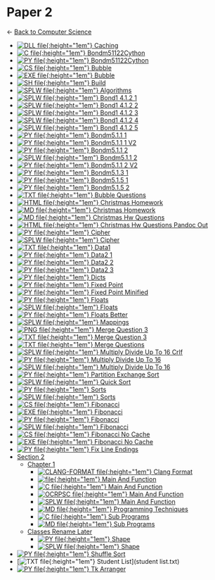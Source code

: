 # Paper 2

← [Back to Computer Science](..)

- [![DLL file](https://img.icons8.com/windows/512/4a90e2/dll.png){:height="1em"} Caching](Caching.dll)
- [![C file](https://img.icons8.com/windows/512/4a90e2/c.png){:height="1em"} Bondm51122Cython](bondm51122cython.c)
- [![PY file](https://img.icons8.com/windows/512/4a90e2/py.png){:height="1em"} Bondm51122Cython](bondm51122cython.py)
- [![CS file](https://img.icons8.com/windows/512/4a90e2/cs.png){:height="1em"} Bubble](bubble.cs)
- [![EXE file](https://img.icons8.com/windows/512/4a90e2/exe.png){:height="1em"} Bubble](bubble.exe)
- [![SH file](https://img.icons8.com/windows/512/4a90e2/important-file.png){:height="1em"} Build](build.sh)
- [![SPLW file](https://starwort.github.io/computer-science/icon-splw.png){:height="1em"} Algorithms](colliert_algorithms.splw)
- [![SPLW file](https://starwort.github.io/computer-science/icon-splw.png){:height="1em"} Bond1 4.1.2 1](colliert_bond1-4.1.2-1.splw)
- [![SPLW file](https://starwort.github.io/computer-science/icon-splw.png){:height="1em"} Bond1 4.1.2 2](colliert_bond1-4.1.2-2.splw)
- [![SPLW file](https://starwort.github.io/computer-science/icon-splw.png){:height="1em"} Bond1 4.1.2 3](colliert_bond1-4.1.2-3.splw)
- [![SPLW file](https://starwort.github.io/computer-science/icon-splw.png){:height="1em"} Bond1 4.1.2 4](colliert_bond1-4.1.2-4.splw)
- [![SPLW file](https://starwort.github.io/computer-science/icon-splw.png){:height="1em"} Bond1 4.1.2 5](colliert_bond1-4.1.2-5.splw)
- [![PY file](https://img.icons8.com/windows/512/4a90e2/py.png){:height="1em"} Bondm5.1.1 1](colliert_bondm5.1.1-1.py)
- [![PY file](https://img.icons8.com/windows/512/4a90e2/py.png){:height="1em"} Bondm5.1.1 1 V2](colliert_bondm5.1.1-1_v2.py)
- [![PY file](https://img.icons8.com/windows/512/4a90e2/py.png){:height="1em"} Bondm5.1.1 2](colliert_bondm5.1.1-2.py)
- [![SPLW file](https://starwort.github.io/computer-science/icon-splw.png){:height="1em"} Bondm5.1.1 2](colliert_bondm5.1.1-2.splw)
- [![PY file](https://img.icons8.com/windows/512/4a90e2/py.png){:height="1em"} Bondm5.1.1 2 V2](colliert_bondm5.1.1-2_v2.py)
- [![PY file](https://img.icons8.com/windows/512/4a90e2/py.png){:height="1em"} Bondm5.1.3 1](colliert_bondm5.1.3-1.py)
- [![PY file](https://img.icons8.com/windows/512/4a90e2/py.png){:height="1em"} Bondm5.1.5 1](colliert_bondm5.1.5-1.py)
- [![PY file](https://img.icons8.com/windows/512/4a90e2/py.png){:height="1em"} Bondm5.1.5 2](colliert_bondm5.1.5-2.py)
- [![TXT file](https://img.icons8.com/windows/512/4a90e2/document.png){:height="1em"} Bubble Questions](colliert_bubble_questions.txt)
- [![HTML file](https://img.icons8.com/windows/512/4a90e2/regular-document.png){:height="1em"} Christmas Homework](colliert_christmas_homework.html)
- [![MD file](https://img.icons8.com/windows/512/4a90e2/regular-document.png){:height="1em"} Christmas Homework](colliert_christmas_homework.html)
- [![MD file](https://img.icons8.com/windows/512/4a90e2/regular-document.png){:height="1em"} Christmas Hw Questions](colliert_christmas_hw_questions.html)
- [![HTML file](https://img.icons8.com/windows/512/4a90e2/regular-document.png){:height="1em"} Christmas Hw Questions Pandoc Out](colliert_christmas_hw_questions_pandoc_out.html)
- [![PY file](https://img.icons8.com/windows/512/4a90e2/py.png){:height="1em"} Cipher](colliert_cipher.py)
- [![SPLW file](https://starwort.github.io/computer-science/icon-splw.png){:height="1em"} Cipher](colliert_cipher.splw)
- [![TXT file](https://img.icons8.com/windows/512/4a90e2/document.png){:height="1em"} Data1](colliert_data1.txt)
- [![PY file](https://img.icons8.com/windows/512/4a90e2/py.png){:height="1em"} Data2 1](colliert_data2-1.py)
- [![PY file](https://img.icons8.com/windows/512/4a90e2/py.png){:height="1em"} Data2 2](colliert_data2-2.py)
- [![PY file](https://img.icons8.com/windows/512/4a90e2/py.png){:height="1em"} Data2 3](colliert_data2-3.py)
- [![PY file](https://img.icons8.com/windows/512/4a90e2/py.png){:height="1em"} Dicts](colliert_dicts.py)
- [![PY file](https://img.icons8.com/windows/512/4a90e2/py.png){:height="1em"} Fixed Point](colliert_fixed-point.py)
- [![PY file](https://img.icons8.com/windows/512/4a90e2/py.png){:height="1em"} Fixed Point Minified](colliert_fixed-point_minified.py)
- [![PY file](https://img.icons8.com/windows/512/4a90e2/py.png){:height="1em"} Floats](colliert_floats.py)
- [![SPLW file](https://starwort.github.io/computer-science/icon-splw.png){:height="1em"} Floats](colliert_floats.splw)
- [![PY file](https://img.icons8.com/windows/512/4a90e2/py.png){:height="1em"} Floats Better](colliert_floats_better.py)
- [![SPLW file](https://starwort.github.io/computer-science/icon-splw.png){:height="1em"} Mappings](colliert_mappings.splw)
- [![PNG file](https://img.icons8.com/windows/512/4a90e2/image-document.png){:height="1em"} Merge Question 3](colliert_merge_question_3.png)
- [![TXT file](https://img.icons8.com/windows/512/4a90e2/document.png){:height="1em"} Merge Question 3](colliert_merge_question_3.txt)
- [![TXT file](https://img.icons8.com/windows/512/4a90e2/document.png){:height="1em"} Merge Questions](colliert_merge_questions.txt)
- [![SPLW file](https://starwort.github.io/computer-science/icon-splw.png){:height="1em"} Multiply Divide Up To 16 Crlf](colliert_multiply_divide_up_to_16-crlf.splw)
- [![PY file](https://img.icons8.com/windows/512/4a90e2/py.png){:height="1em"} Multiply Divide Up To 16](colliert_multiply_divide_up_to_16.py)
- [![SPLW file](https://starwort.github.io/computer-science/icon-splw.png){:height="1em"} Multiply Divide Up To 16](colliert_multiply_divide_up_to_16.splw)
- [![PY file](https://img.icons8.com/windows/512/4a90e2/py.png){:height="1em"} Partition Exchange Sort](colliert_partition_exchange_sort.py)
- [![SPLW file](https://starwort.github.io/computer-science/icon-splw.png){:height="1em"} Quick Sort](colliert_quick_sort.splw)
- [![PY file](https://img.icons8.com/windows/512/4a90e2/py.png){:height="1em"} Sorts](colliert_sorts.py)
- [![SPLW file](https://starwort.github.io/computer-science/icon-splw.png){:height="1em"} Sorts](colliert_sorts.splw)
- [![CS file](https://img.icons8.com/windows/512/4a90e2/cs.png){:height="1em"} Fibonacci](fibonacci.cs)
- [![EXE file](https://img.icons8.com/windows/512/4a90e2/exe.png){:height="1em"} Fibonacci](fibonacci.exe)
- [![PY file](https://img.icons8.com/windows/512/4a90e2/py.png){:height="1em"} Fibonacci](fibonacci.py)
- [![SPLW file](https://starwort.github.io/computer-science/icon-splw.png){:height="1em"} Fibonacci](fibonacci.splw)
- [![CS file](https://img.icons8.com/windows/512/4a90e2/cs.png){:height="1em"} Fibonacci No Cache](fibonacci_no_cache.cs)
- [![EXE file](https://img.icons8.com/windows/512/4a90e2/exe.png){:height="1em"} Fibonacci No Cache](fibonacci_no_cache.exe)
- [![PY file](https://img.icons8.com/windows/512/4a90e2/py.png){:height="1em"} Fix Line Endings](fix_line_endings.py)
- [Section 2](section_2/index.html)
  - [Chapter 1](section_2/chapter_1/index.html)
    - [![CLANG-FORMAT file](https://img.icons8.com/windows/512/4a90e2/file-configuration.png){:height="1em"} Clang Format](section_2/chapter_1/.clang-format)
    - [![ file](https://img.icons8.com/windows/512/4a90e2/binary-file.png){:height="1em"} Main And Function](section_2/chapter_1/main_and_function)
    - [![C file](https://img.icons8.com/windows/512/4a90e2/c.png){:height="1em"} Main And Function](section_2/chapter_1/main_and_function.c)
    - [![OCRPSC file](https://img.icons8.com/windows/512/4a90e2/code-file.png){:height="1em"} Main And Function](section_2/chapter_1/main_and_function.ocrpsc)
    - [![SPLW file](https://starwort.github.io/computer-science/icon-splw.png){:height="1em"} Main And Function](section_2/chapter_1/main_and_function.splw)
    - [![MD file](https://img.icons8.com/windows/512/4a90e2/regular-document.png){:height="1em"} Programming Techniques](section_2/chapter_1/programming_techniques.html)
    - [![C file](https://img.icons8.com/windows/512/4a90e2/c.png){:height="1em"} Sub Programs](section_2/chapter_1/sub_programs.c)
    - [![MD file](https://img.icons8.com/windows/512/4a90e2/regular-document.png){:height="1em"} Sub Programs](section_2/chapter_1/sub_programs.html)
  - [Classes Rename Later](section_2/classes_RENAME_LATER/index.html)
    - [![PY file](https://img.icons8.com/windows/512/4a90e2/py.png){:height="1em"} Shape](section_2/classes_RENAME_LATER/shape.py)
    - [![SPLW file](https://starwort.github.io/computer-science/icon-splw.png){:height="1em"} Shape](section_2/classes_RENAME_LATER/shape.splw)
- [![PY file](https://img.icons8.com/windows/512/4a90e2/py.png){:height="1em"} Shuffle Sort](shuffle_sort.py)
- [![TXT file](https://img.icons8.com/windows/512/4a90e2/document.png){:height="1em"} Student List](student list.txt)
- [![PY file](https://img.icons8.com/windows/512/4a90e2/py.png){:height="1em"} Tk Arranger](tk_arranger.py)
